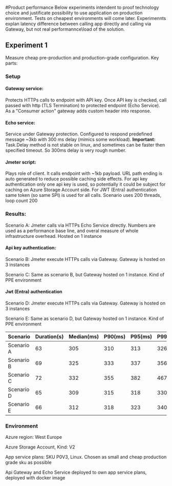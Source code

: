 #Product performance
Below experiments intendent to proof technology choice and justificate possibility to use application on production environment. Tests on cheapest environments will come later. Experimennts explan latency difference between calling app directly and calling via Gateway, but not real performannce\load of the solution.
## Experiment 1
Measure cheap pre-production and production-grade configuration. Key parts:

### Setup
#### Gateway service:
Protects HTTPs calls to endpoint with API key. Once API key is checked, call passed with http (TLS Termination) to protected endpoint (Echo Service). As a "Consumer action" gateway adds custom header into response.

#### Echo service: 
Service under Gateway protection. Configured to respond predefined message ~3kb with 300 ms delay (mimics some workload).
**Important:** Task.Delay method is not stable on linux, and sometimes can be faster then specified timeout. So 300ms delay is very rough number.


#### Jmeter script:
Plays role of client. It calls endpoint with ~1kb payload. URL path ending is auto generated to reduce possible caching side effects. For api key authentication only one api key is used, so potentially it could be subject for caching on Azure Storage Account side. For JWT (Entra) authentication same token (so same SPI) is used for all calls. Scenario uses 200 threads, loop count 200 

### Results:

Scenario A: Jmeter calls via HTTPs Echo Service directly. Numbers are used as a performance base line, and overal measure of whole infrastructure overhead. Hosted on 1 instance

#### Api key authentication:
Scenario B: Jmeter execute HTTPs calls via Gateway. Gateway is hosted on 3 instances

Scenario C: Same as scenario B, but Gateway hosted on 1 instance. Kind of PPE environment

#### Jwt (Entra) authentication
Scenario D: Jmeter execute HTTPs calls via Gateway. Gateway is hosted on 3 instances

Scenario E: Same as scenario D, but Gateway hosted on 1 instance. Kind of PPE environment

| Scenario | Duration(s) | Median(ms) | P90(ms) | P95(ms) | P99(ms) | Throughput(req/s) |
|--------------|-----|------|---------|--------|----------|----------|
| Scenario A | 63 | 305 | 310 | 313 | 326 | 615 |
| Scenario B | 69 | 325 | 333 | 337 | 356 | 580 |
| Scenario C | 72 | 332 | 355 | 382 | 467 | 571 |
| Scenario D | 65 | 309 | 315 | 318 | 330 | 615 |
| Scenario E | 66 | 312 | 318 | 323 | 340 | 606 |

### Environment

Azure region: West Europe

Azure Storage Account, Kind: V2

App service plans: SKU P0V3, Linux. Chosen as small and cheap production grade sku as possible

Api Gateway and Echo Service deployed to own app service plans, deployed with docker image
